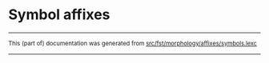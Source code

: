 
# Symbol affixes

* * *

<small>This (part of) documentation was generated from [src/fst/morphology/affixes/symbols.lexc](https://github.com/giellalt/lang-tat/blob/main/src/fst/morphology/affixes/symbols.lexc)</small>

---

